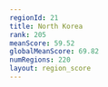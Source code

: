 ```yaml
---
regionId: 21
title: North Korea
rank: 205
meanScore: 59.52
globalMeanScore: 69.82
numRegions: 220
layout: region_score
---
```


